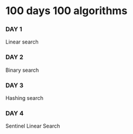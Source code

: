 # 100 days 100 algorithms

### DAY 1
Linear search

### DAY 2
Binary search

### DAY 3
Hashing search

### DAY 4
Sentinel Linear Search
